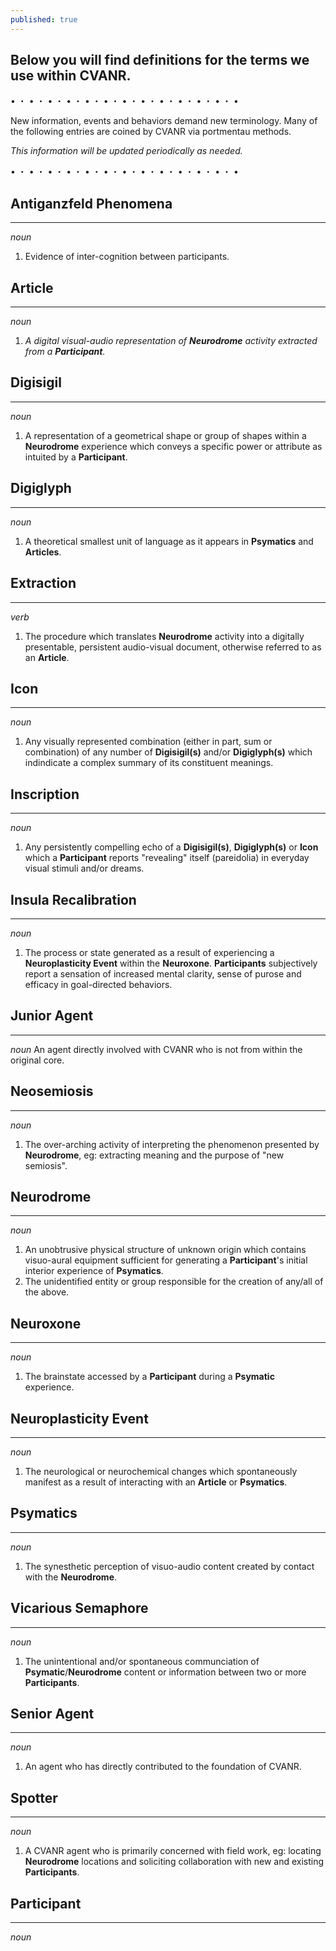```yaml
---
published: true
---
```

## Below you will find definitions for the terms we use within CVANR.

• ・ • ・ • ・ • ・ • ・ • ・ • ・ • ・ • ・ • ・ • ・ • ・ •

New information, events and behaviors demand new terminology. Many of the following entries are coined by CVANR via portmentau methods.

_This information will be updated periodically as needed._

• ・ • ・ • ・ • ・ • ・ • ・ • ・ • ・ • ・ • ・ • ・ • ・ •
## **Antiganzfeld Phenomena**
---
_noun_
1. Evidence of inter-cognition between participants.

## **Article**
---------------
_noun_
1. _A digital visual-audio representation of **Neurodrome** activity extracted from a **Participant**._

## **Digisigil**
---------------
_noun_
1. A representation of a geometrical shape or group of shapes within a **Neurodrome** experience which conveys a specific power or attribute as intuited by a **Participant**.

## **Digiglyph**
---------------
_noun_
1. A theoretical smallest unit of language as it appears in **Psymatics** and **Articles**.

## **Extraction**
---------------
_verb_
1. The procedure which translates **Neurodrome** activity into a digitally presentable, persistent audio-visual document, otherwise referred to as an **Article**.

## **Icon**
---------------
_noun_
1. Any visually represented combination (either in part, sum or combination) of any number of **Digisigil(s)** and/or **Digiglyph(s)** which indindicate a complex summary of its constituent meanings.

## **Inscription**
---------------
_noun_
1. Any persistently compelling echo of a **Digisigil(s)**, **Digiglyph(s)** or **Icon** which a **Participant** reports "revealing" itself (pareidolia) in everyday visual stimuli and/or dreams.

## **Insula Recalibration**
---------------
_noun_
1. The process or state generated as a result of experiencing a **Neuroplasticity Event** within the **Neuroxone**. **Participants** subjectively report a sensation of increased mental clarity, sense of purose and efficacy in goal-directed behaviors.

## **Junior Agent**
---------------
_noun_
An agent directly involved with CVANR who is not from within the original core. 

## **Neosemiosis**
---------------
_noun_
1. The over-arching activity of interpreting the phenomenon presented by **Neurodrome**, eg: extracting meaning and the purpose of "new semiosis".

## **Neurodrome**
---------------
_noun_
1. An unobtrusive physical structure of unknown origin which contains visuo-aural equipment sufficient for generating a **Participant**'s initial interior experience of **Psymatics**.
2. The unidentified entity or group responsible for the creation of any/all of the above.

## **Neuroxone**
---------------
_noun_
1. The brainstate accessed by a **Participant** during a **Psymatic** experience.

## **Neuroplasticity Event**
---------------
_noun_
1. The neurological or neurochemical changes which spontaneously manifest as a result of interacting with an **Article** or **Psymatics**.

## **Psymatics**
---------------
_noun_
1. The synesthetic perception of visuo-audio content created by contact with the **Neurodrome**.

## **Vicarious Semaphore**
---------------
_noun_
1. The unintentional and/or spontaneous communciation of **Psymatic**/**Neurodrome** content or information between two or more **Participants**.

## **Senior Agent**
---------------
_noun_
1. An agent who has directly contributed to the foundation of CVANR.

## **Spotter**
---------------
_noun_
1. A CVANR agent who is primarily concerned with field work, eg: locating **Neurodrome** locations and soliciting collaboration with new and existing **Participants**.

## **Participant**
---------------
_noun_
